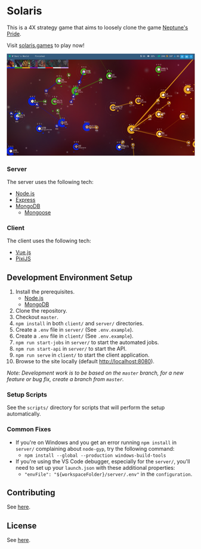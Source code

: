 # Solaris

This is a 4X strategy game that aims to loosely clone the game [Neptune's Pride](https://np.ironhelmet.com).

Visit [solaris.games](https://solaris.games) to play now!

![](client/src/assets/screenshots/game1.png)

### Server
The server uses the following tech:
- [Node.js](https://nodejs.org/en/)
- [Express](https://expressjs.com/)
- [MongoDB](https://www.mongodb.com/)
    - [Mongoose](https://mongoosejs.com/)

### Client
The client uses the following tech:
- [Vue.js](https://vuejs.org/)
- [PixiJS](https://www.pixijs.com/)

## Development Environment Setup
1. Install the prerequisites.
    - [Node.js](https://nodejs.org/en/)
    - [MongoDB](https://www.mongodb.com/)
2. Clone the repository.
3. Checkout `master`.
4. `npm install` in both `client/` and `server/` directories.
5. Create a `.env` file in `server/` (See `.env.example`).
6. Create a `.env` file in `client/` (See `.env.example`).
7. `npm run start-jobs` in `server/` to start the automated jobs.
8. `npm run start-api` in `server/` to start the API.
9. `npm run serve` in `client/` to start the client application.
10. Browse to the site locally (default [http://localhost:8080](http://localhost:8080)).

*Note: Development work is to be based on the `master` branch, for a new feature or bug fix, create a branch from `master`.*

### Setup Scripts
See the `scripts/` directory for scripts that will perform the setup automatically.

### Common Fixes
- If you're on Windows and you get an error running `npm install` in `server/` complaining about `node-gyp`, try the following command:
    - `npm install --global --production windows-build-tools`
- If you're using the VS Code debugger, especially for the `server/`, you'll need to set up your `launch.json` with these additional properties:
    - `"envFile": "${workspaceFolder}/server/.env"` in the `configuration`.

## Contributing
See [here](CONTRIBUTING.md).

## License
See [here](LICENSE).
